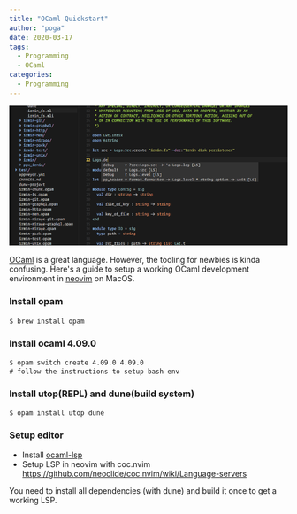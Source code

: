 ```yaml
---
title: "OCaml Quickstart"
author: "poga"
date: 2020-03-17
tags:
  - Programming
  - OCaml
categories:
  - Programming
---
```


![](./vim.png)

[OCaml](https://ocaml.org/) is a great language. However, the tooling for newbies is kinda confusing. Here's a guide to setup a working OCaml development environment in [neovim](https://neovim.io/) on MacOS.

<!--more-->

### Install opam

```
$ brew install opam
```

### Install ocaml 4.09.0

```
$ opam switch create 4.09.0 4.09.0
# follow the instructions to setup bash env
```

### Install utop(REPL) and dune(build system)

```
$ opam install utop dune
```


### Setup editor

* Install [ocaml-lsp](https://github.com/ocaml/ocaml-lsp)
* Setup LSP in neovim with coc.nvim https://github.com/neoclide/coc.nvim/wiki/Language-servers

You need to install all dependencies (with dune) and build it once to get a working LSP.
